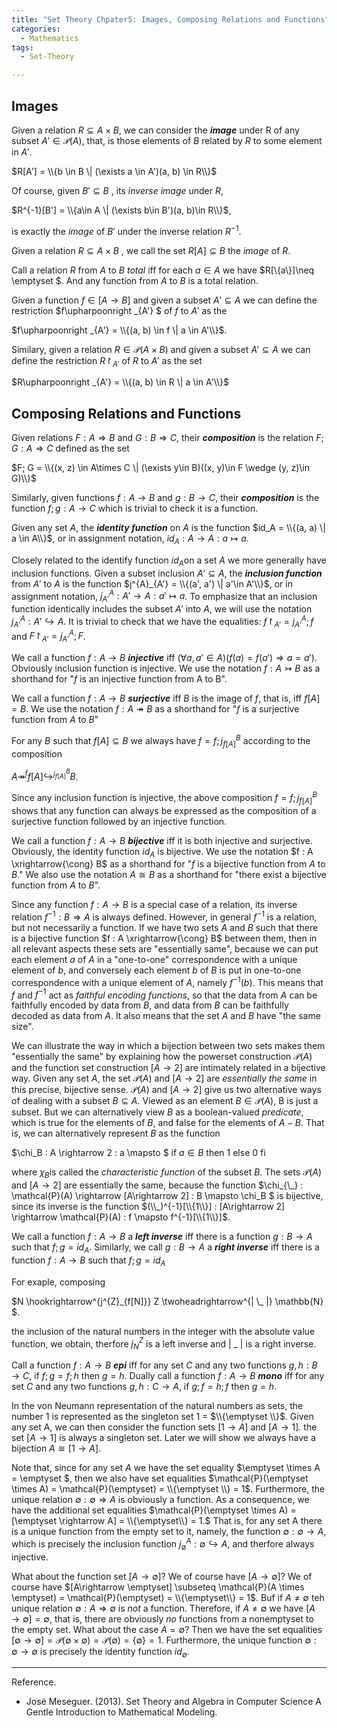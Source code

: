 ```yaml
---
title: "Set Theory Chpater5: Images, Composing Relations and Functions"
categories:
  - Mathematics
tags:
  - Set-Theory

---
```


## Images

Given a relation $R\subseteq A\times B$, we can consider the ***image*** under R of any subset $A'\in \mathcal{P}(A)$, that, is those elements of $B$ related by $R$ to some element in $A'$.

$R[A'] = \\{b \in B \| (\exists a \in A')(a, b) \in R\\}$

Of course, given $B'\subseteq B$ , its *inverse image* under $R$,

$R^{-1}[B'] = \\{a\in A \| (\exists b\in B')(a, b)\in R\\}$,

is exactly the *image* of $B'$ under the inverse relation $R^{-1}$.

Given a relation $R\subseteq A\times B$ , we call the set $R[A] \subseteq B$ the *image* of $R$.

Call a relation $R$ from $A$ to $B$ *total* iff for each $a\in A$ we have $R[\\{a\\}]\neq \emptyset $. And any function from $A$ to $B$ is a total relation.

Given a function $f \in [A\rightarrow B]$ and given a subset $A'\subseteq A$ we can define the restriction $f\upharpoonright _{A'} $ of $f$ to $A'$ as the

$f\upharpoonright _{A'} = \\{(a, b) \in f \| a \in A'\\}$.

Similary, given a relation $R\in \mathcal{P}(A\times B)$ and given a subset $A'\subseteq A$ we can define the restriction $R\upharpoonright _{A'}$ of $R$ to $A'$ as the set

$R\upharpoonright _{A'} = \\{(a, b) \in R \| a \in A'\\}$

## Composing Relations and Functions

Given relations $F : A \Rightarrow B$ and $G : B\Rightarrow C$, their ***composition*** is the relation $F; G : A \Rightarrow C$ defined as the set

$F; G = \\{(x, z) \in A\times C  \| (\exists y\in B)((x, y)\in F \wedge (y, z)\in G)\\}$

Similarly, given functions $f : A \rightarrow B$ and $g : B \rightarrow C$, their ***composition*** is the function $f;g : A \rightarrow C$ which is trivial to check it is a function.

Given any set $A$, the ***identity function*** on $A$ is the function $id_A = \\{(a, a) \| a \in A\\}$, or in assignment notation, $id_A : A \rightarrow A : a \mapsto a.$

Closely related to the identify function $id_A$on a set $A$ we more generally have inclusion functions. Given a subset inclusion $A'\subseteq A$, the  ***inclusion function*** from $A'$ to $A$ is the function $j^{A}_{A'} = \\{(a', a') \| a'\in A'\\}$, or in assignment notation, $j^{A}_{A'} : A' \rightarrow A : a' \mapsto a$.  To emphasize that an inclusion function identically includes the subset $A'$ into $A$, we will use the notation $j^{A}_{A'}: A' \hookrightarrow A$.  It is trivial to check that we have the equalities: $f\upharpoonright_{A'} = j^{A}_{A'}; f$ and $F\upharpoonright_{A'} = j^{A}_{A'}; F$.

We call a function $f : A \rightarrow B$ ***injective*** iff $(\forall a, a' \in A)(f(a) = f(a') \Rightarrow a = a')$. Obviously inclusion function is injective. We use the notation $f : A \rightarrowtail B$ as a shorthand for "$f$ is an injective function from A to B".

We call a function $f : A \rightarrow B$ ***surjective*** iff $B$ is the image of $f$, that is, iff $f[A] = B$. We use the notation $f : A \twoheadrightarrow B$ as a shorthand for "$f$ is a surjective function from $A$ to $B$"

For any $B$ such that $f[A] \subseteq B$ we always have $f = f;j^{B}_{f[A]}$ according to the composition

$A \twoheadrightarrow^{f} f[A] \hookrightarrow^{j^{B}_{f[A]}} B$.

Since any inclusion function is injective, the above composition $f = f;j^{B}_{f[A]}$ shows that any function can always be expressed as the composition of a surjective function followed by an injective function.

We call a function $f : A \rightarrow B$ ***bijective*** iff it is both injective and surjective. Obviously, the identity function $id_A$ is bijective. We use the notation $f : A \xrightarrow{\cong} B$ as a shorthand for "$f$ is a bijective function from $A$ to $B$." We also use the notation $A\cong B$ as a shorthand for "there exist a bijective function from $A$ to $B$".

Since any function $f : A\rightarrow B$ is a special case of a relation, its inverse relation $f^{-1} : B \Rightarrow A$ is always defined. However, in general $f^{-1}$ is a relation, but not necessarily a function. If we have two sets $A$ and $B$ such that there is a bijective function $f : A \xrightarrow{\cong} B$ between them, then in all relevant aspects these sets are "essentially same", because we can put each element $a$ of $A$ in a "one-to-one" correspondence with a unique element of $b$, and conversely each element $b$ of $B$ is put in one-to-one correspondence with a unique element of $A$, namely $f^{-1}(b)$.  This means that $f$ and $f^{-1}$ act as *faithful encoding functions*, so that the data from $A$ can be faithfully encoded by data from $B$, and data from $B$ can be faithfully decoded as data from $A$. It also means that the set $A$ and $B$ have "the same size".

We can illustrate the way in which a bijection between two sets makes them "essentially the same" by explaining how the powerset construction $\mathcal{P}(A)$ and the function set construction $[A\rightarrow 2]$ are intimately related in a bijective way. Given any set $A$, the set $\mathcal{P}(A)$ and $[A\rightarrow 2]$ are *essentially the same* in this precise, bijective sense. $\mathcal{P}(A)$ and $[A\rightarrow 2]$ give us two alternative ways of dealing with a subset $B\subseteq A$. Viewed as an element $B\in \mathcal{P}(A)$, B is just a subset. But we can alternatively view $B$ as a boolean-valued *predicate*, which is true for the elements of $B$, and false for the elements of $A-B$. That is, we can alternatively represent $B$ as the function

$\chi_B : A \rightarrow 2 : a \mapsto $ if $a\in B$ then 1 else 0 fi

where $\chi_B$is called the *characteristic function* of the subset $B$. The sets $\mathcal{P}(A)$ and $[A\rightarrow 2]$ are essentially the same, because the function $\chi_{\\\_} : \mathcal{P}(A) \rightarrow [A\rightarrow 2] : B \mapsto \chi_B $ is bijective, since its inverse is the function $(\\_)^{-1}[\\{1\\}] : [A\rightarrow 2] \rightarrow \mathcal{P}(A) : f \mapsto f^{-1}[\\{1\\}]$.

 We call a function $f : A \rightarrow B$ a ***left inverse*** iff there is a function $g : B \rightarrow A$ such that $f; g = id_A$. Similarly, we call $g : B \rightarrow A$ a ***right inverse*** iff there is a function $f : A \rightarrow B$ such that $f;g  = id_A$

 For exaple, composing

$N \hookrightarrow^{j^{Z}_{f[N]}} Z \twoheadrightarrow^{\| \\\_ \|} \mathbb{N} $.

the inclusion of the natural numbers in the integer with the absolute value function, we obtain, therfore $j^{Z}_{N}$ is a left inverse and \| \_ \| is a right inverse.

Call  a function $f : A  \rightarrow B$ ***epi*** iff for any set $C$ and any two functions $g,  h : B \rightarrow C$, if $f; g = f; h$ then $g = h$. Dually call a function $f : A \rightarrow B$ ***mono*** iff for any set $C$ and any two functions $g, h : C \rightarrow A$, if $g; f = h; f$ then $g =h$.

In the von Neumann representation of the natural numbers as sets, the number 1 is represented as the singleton set 1 = $\\{\emptyset \\}$. Given any set A, we can then consider the function sets $[1 \rightarrow A]$ and $[A \rightarrow 1]$. the set $[A\rightarrow 1]$ is always a singleton set. Later we will show we always have a bijection $A \cong [1\rightarrow A]$.

Note that, since for any set $A$ we have the set equality $\emptyset \times A = \emptyset $, then we also have set equalities $\mathcal{P}(\emptyset \times A) = \mathcal{P}(\emptyset) = \\{\emptyset \\} = 1$. Furthermore, the unique relation $\emptyset : \emptyset \Rightarrow A$ is obviously a function.  As a consequence, we have the additional set equalities $\mathcal{P}(\emptyset \times A) = [\emptyset \rightarrow A] = \\{\emptyset\\} = 1.$ That is, for any set A there is a unique function from the empty set to it, namely, the function $\emptyset : \emptyset \rightarrow A$, which is precisely the inclusion function $j^{A}_{\emptyset} : \emptyset  \hookrightarrow A$, and therfore always injective.

What about the function set $[A\rightarrow \emptyset]$? We of course have $[A\rightarrow  \emptyset]$? We of course have $[A\rightarrow \emptyset] \subseteq \mathcal{P}(A \times \emptyset) = \mathcal{P}(\emptyset) = \\{\emptyset\\} = 1$. Buf if $A \neq \emptyset$ teh unique relation $\emptyset : A \Rightarrow \emptyset$ is *not* a function. Therefore, if $A \neq \emptyset$ we have $[A\rightarrow \emptyset] = \emptyset$, that is, there are obviously *no* functions from a nonemptyset to the empty set. What about the case $A = \emptyset$? Then we have the set equalities $[\emptyset \rightarrow \emptyset] = \mathcal{P}(\emptyset \times \emptyset) = \mathcal{P}(\emptyset) = \{\emptyset \} = 1.$ Furthermore, the unique function $\emptyset : \emptyset \rightarrow \emptyset$ is precisely the identity function $id_{\emptyset}$.

---

Reference.

* José Meseguer. (2013). Set Theory and Algebra in Computer Science A Gentle Introduction to Mathematical Modeling.

